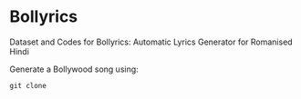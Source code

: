 # Bollyrics
Dataset and Codes for Bollyrics: Automatic Lyrics Generator for Romanised Hindi

Generate a Bollywood song using:
``` 
git clone 
